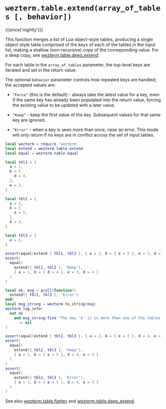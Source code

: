 # `wezterm.table.extend(array_of_tables [, behavior])`

{{since('nightly')}}

This function merges a list of Lua object-style tables, producing a single object-style
table comprised of the keys of each of the tables in the input list, making a shallow
(non-recursive) copy of the corresponding value.  For a deep copy, see
[wezterm.table.deep_extend](deep_extend.md).

For each table in the `array_of_tables` parameter, the top-level keys are iterated and set in
the return value.

The optional `behavior` parameter controls how repeated keys are handled; the
accepted values are:

* `"Force"` (this is the default) - always take the latest value for a key, even if
  the same key has already been populated into the return value, forcing the
  existing value to be updated with a later value.

* `"Keep"` - keep the first value of the key. Subsequent values for that same key
  are ignored.

* `"Error"` - when a key is seen more than once, raise an error.  This mode will
  only return if no keys are in conflict across the set of input tables.

```lua
local wezterm = require 'wezterm'
local extend = wezterm.table.extend
local equal = wezterm.table.equal

local tbl1 = {
  a = 1,
  b = {
    d = 4,
  },
  e = 3,
}

local tbl2 = {
  a = 2,
  b = {
    e = 5,
  },
  d = 4,
}

local tbl3 = {
  e = 5,
}

assert(equal(extend { tbl1, tbl2 }, { a = 2, b = { e = 5 }, e = 3, d = 4 }))
assert(
  equal(
    extend({ tbl1, tbl2 }, 'Keep'),
    { a = 1, b = { d = 4 }, e = 3, d = 4 }
  )
)

local ok, msg = pcall(function()
  extend({ tbl1, tbl3 }, 'Error')
end)
local msg_string = wezterm.to_string(msg)
wezterm.log_info(
  not ok
    and msg_string:find "The key 'e' is in more than one of the tables."
      ~= nil
)

assert(equal(extend { tbl2, tbl3 }, { a = 2, b = { e = 5 }, d = 4, e = 5 }))
assert(
  equal(
    extend({ tbl2, tbl3 }, 'Keep'),
    { a = 2, b = { e = 5 }, d = 4, e = 5 }
  )
)
assert(
  equal(
    extend({ tbl2, tbl3 }, 'Error'),
    { a = 2, b = { e = 5 }, d = 4, e = 5 }
  )
)
```

See also [wezterm.table.flatten](flatten.md) and [wezterm.table.deep_extend](deep_extend.md).
